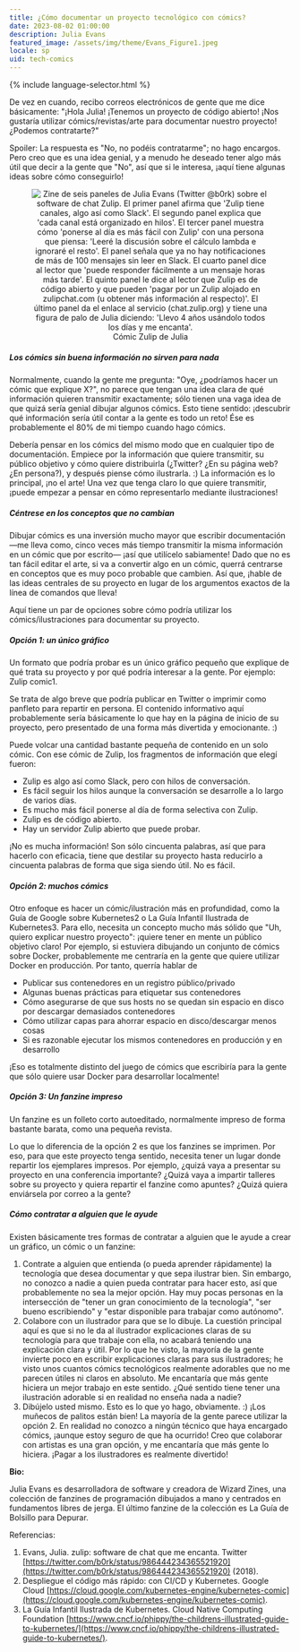 ```yaml
---
title: ¿Cómo documentar un proyecto tecnológico con cómics?
date: 2023-08-02 01:00:00
description: Julia Evans
featured_image: /assets/img/theme/Evans_Figure1.jpeg
locale: sp
uid: tech-comics
---
```


{% include language-selector.html %}

De vez en cuando, recibo correos electrónicos de gente que me dice básicamente: "¡Hola Julia! ¡Tenemos un proyecto de código abierto! ¡Nos gustaría utilizar cómics/revistas/arte para documentar nuestro proyecto! ¿Podemos contratarte?"

Spoiler: La respuesta es "No, no podéis contratarme"; no hago encargos. Pero creo que es una idea genial, y a menudo he deseado tener algo más útil que decir a la gente que "No", así que si le interesa, ¡aquí tiene algunas ideas sobre cómo conseguirlo!

<center>
<figure>
	<img src="../assets/img/theme/Evans_Figure1.jpeg" alt="Zine de seis paneles de Julia Evans (Twitter @b0rk) sobre el software de chat Zulip. El primer panel afirma que 'Zulip tiene canales, algo así como Slack'. El segundo panel explica que 'cada canal está organizado en hilos'. El tercer panel muestra cómo 'ponerse al día es más fácil con Zulip' con una persona que piensa: 'Leeré la discusión sobre el cálculo lambda e ignoraré el resto'. El panel señala que ya no hay notificaciones de más de 100 mensajes sin leer en Slack. El cuarto panel dice al lector que 'puede responder fácilmente a un mensaje horas más tarde'. El quinto panel le dice al lector que Zulip es de código abierto y que pueden 'pagar por un Zulip alojado en zulipchat.com (u obtener más información al respecto)'. El último panel da el enlace al servicio (chat.zulip.org) y tiene una figura de palo de Julia diciendo: 'Llevo 4 años usándolo todos los días y me encanta'.">
    Cómic Zulip de Julia
</figure>
</center>

##### Los cómics sin buena información no sirven para nada

Normalmente, cuando la gente me pregunta: "Oye, ¿podríamos hacer un cómic que explique X?", no parece que tengan una idea clara de qué información quieren transmitir exactamente; sólo tienen una vaga idea de que quizá sería genial dibujar algunos cómics. Esto tiene sentido: ¡descubrir qué información sería útil contar a la gente es todo un reto! Ése es probablemente el 80% de mi tiempo cuando hago cómics.

Debería pensar en los cómics del mismo modo que en cualquier tipo de documentación. Empiece por la información que quiere transmitir, su público objetivo y cómo quiere distribuirla (¿Twitter? ¿En su página web? ¿En persona?), y después piense cómo ilustrarla. :) La información es lo principal, ¡no el arte!
Una vez que tenga claro lo que quiere transmitir, ¡puede empezar a pensar en cómo representarlo mediante ilustraciones!

##### Céntrese en los conceptos que no cambian

Dibujar cómics es una inversión mucho mayor que escribir documentación —me lleva
como, cinco veces más tiempo transmitir la misma información en un cómic que por escrito— ¡así que utilícelo sabiamente! Dado que no es tan fácil editar el arte, si va a convertir algo en un cómic, querrá centrarse en conceptos que es muy poco probable que cambien. Así que, ¡hable de las ideas centrales de su proyecto en lugar de los argumentos exactos de la línea de comandos que lleva!

Aquí tiene un par de opciones sobre cómo podría utilizar los cómics/ilustraciones para documentar su proyecto.

##### Opción 1: un único gráfico

Un formato que podría probar es un único gráfico pequeño que explique de qué trata su proyecto y por qué podría interesar a la gente. Por ejemplo: Zulip comic1.

Se trata de algo breve que podría publicar en Twitter o imprimir como panfleto para repartir en persona. El contenido informativo aquí probablemente sería básicamente lo que hay en la página de inicio de su proyecto, pero presentado de una forma más divertida y emocionante. :)

Puede volcar una cantidad bastante pequeña de contenido en un solo cómic. Con ese cómic de Zulip, los fragmentos de información que elegí fueron:

- Zulip es algo así como Slack, pero con hilos de conversación.
- Es fácil seguir los hilos aunque la conversación se desarrolle a lo largo de varios días.
- Es mucho más fácil ponerse al día de forma selectiva con Zulip.
- Zulip es de código abierto.
- Hay un servidor Zulip abierto que puede probar.

¡No es mucha información! Son sólo cincuenta palabras, así que para hacerlo con eficacia, tiene que destilar su proyecto hasta reducirlo a cincuenta palabras de forma que siga siendo útil. No es fácil.

##### Opción 2: muchos cómics

Otro enfoque es hacer un cómic/ilustración más en profundidad, como la Guía de Google sobre Kubernetes2 o La Guía Infantil Ilustrada de Kubernetes3.
Para ello, necesita un concepto mucho más sólido que "Uh, quiero explicar nuestro proyecto": ¡quiere tener en mente un público objetivo claro! Por ejemplo, si estuviera dibujando un conjunto de cómics sobre Docker, probablemente me centraría en la gente que quiere utilizar Docker en producción. Por tanto, querría hablar de

- Publicar sus contenedores en un registro público/privado
- Algunas buenas prácticas para etiquetar sus contenedores
- Cómo asegurarse de que sus hosts no se quedan sin espacio en disco por descargar demasiados contenedores
- Cómo utilizar capas para ahorrar espacio en disco/descargar menos cosas
- Si es razonable ejecutar los mismos contenedores en producción y en desarrollo

¡Eso es totalmente distinto del juego de cómics que escribiría para la gente que sólo quiere usar Docker para desarrollar localmente!

##### Opción 3: Un fanzine impreso

Un fanzine es un folleto corto autoeditado, normalmente impreso de forma bastante barata, como una pequeña revista.

Lo que lo diferencia de la opción 2 es que los fanzines se imprimen. Por eso, para que este proyecto tenga sentido, necesita tener un lugar donde repartir los ejemplares impresos. Por ejemplo, ¿quizá vaya a presentar su proyecto en una conferencia importante? ¿Quizá vaya a impartir talleres sobre su proyecto y quiera repartir el fanzine como apuntes? ¿Quizá quiera enviársela por correo a la gente?

##### Cómo contratar a alguien que le ayude

Existen básicamente tres formas de contratar a alguien que le ayude a crear un gráfico, un cómic o un fanzine:

1. Contrate a alguien que entienda (o pueda aprender rápidamente) la tecnología que desea documentar y que sepa ilustrar bien. Sin embargo, no conozco a nadie a quien pueda contratar para hacer esto, así que probablemente no sea la mejor opción. Hay muy pocas personas en la intersección de "tener un gran conocimiento de la tecnología", "ser bueno escribiendo" y "estar disponible para trabajar como autónomo".
2. Colabore con un ilustrador para que se lo dibuje. La cuestión principal aquí es que si no le da al ilustrador explicaciones claras de su tecnología para que trabaje con ella, no acabará teniendo una explicación clara y útil. Por lo que he visto, la mayoría de la gente invierte poco en escribir explicaciones claras para sus ilustradores; he visto unos cuantos cómics tecnológicos realmente adorables que no me parecen útiles ni claros en absoluto. Me encantaría que más gente hiciera un mejor trabajo en este sentido. ¿Qué sentido tiene tener una ilustración adorable si en realidad no enseña nada a nadie?
3. Dibújelo usted mismo. Esto es lo que yo hago, obviamente. :) ¡Los muñecos de palitos están bien!
   La mayoría de la gente parece utilizar la opción 2. En realidad no conozco a ningún técnico que haya encargado cómics, ¡aunque estoy seguro de que ha ocurrido! Creo que colaborar con artistas es una gran opción, y me encantaría que más gente lo hiciera. ¡Pagar a los ilustradores es realmente divertido!

**Bio:**

Julia Evans es desarrolladora de software y creadora de Wizard Zines, una colección de fanzines de programación dibujados a mano y centrados en fundamentos libres de jerga. El último fanzine de la colección es La Guía de Bolsillo para Depurar.

Referencias:

1. Evans, Julia. zulip: software de chat que me encanta. Twitter [https://twitter.com/b0rk/status/986444234365521920](https://twitter.com/b0rk/status/986444234365521920) (2018).
2. Despliegue el código más rápido: con CI/CD y Kubernetes. Google Cloud [https://cloud.google.com/kubernetes-engine/kubernetes-comic](https://cloud.google.com/kubernetes-engine/kubernetes-comic).
3. La Guía Infantil Ilustrada de Kubernetes. Cloud Native Computing Foundation [https://www.cncf.io/phippy/the-childrens-illustrated-guide-to-kubernetes/](https://www.cncf.io/phippy/the-childrens-illustrated-guide-to-kubernetes/).
